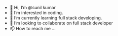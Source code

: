- 👋 Hi, I’m @sunil kumar
- 👀 I’m interested in coding.
- 🌱 I’m currently learning full stack developing.
- 💞️ I’m looking to collaborate on full stack developer
- 📫 How to reach me ...

<!---
sunilp7023/sunilp7023 is a ✨ special ✨ repository because its `README.md` (this file) appears on your GitHub profile.
You can click the Preview link to take a look at your changes.
--->
